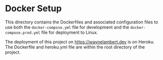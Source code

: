# Docker Setup

This directory contains the Dockerfiles and associated configuration files to use both the `docker-compose.yml` file for development and the `docker-compose.prod.yml` file for deployment to Linux.

The deployment of this project on <https://waynelambert.dev> is on Heroku. The Dockerfile and heroku.yml file are within the root directory of the project.
